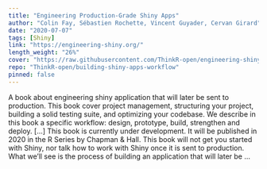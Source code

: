 ```yaml
---
title: "Engineering Production-Grade Shiny Apps"
author: "Colin Fay, Sébastien Rochette, Vincent Guyader, Cervan Girard"
date: "2020-07-07"
tags: [Shiny]
link: "https://engineering-shiny.org/"
length_weight: "26%"
cover: "https://raw.githubusercontent.com/ThinkR-open/engineering-shiny-book/master/img/engineering-shiny.jpg"
repo: "ThinkR-open/building-shiny-apps-workflow"
pinned: false
---
```


A book about engineering shiny application that will later be sent to production. This book cover project management, structuring your project, building a solid testing suite, and optimizing your codebase. We describe in this book a specific workflow: design, prototype, build, strengthen and deploy. [...] This book is currently under development.
It will be published in 2020 in the R Series by Chapman & Hall. This book will not get you started with Shiny, nor talk how to work with Shiny once it is sent to production.
What we’ll see is the process of building an application that will later be ...
